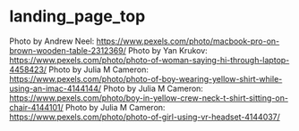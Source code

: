 # landing_page_top
Photo by Andrew Neel: https://www.pexels.com/photo/macbook-pro-on-brown-wooden-table-2312369/
Photo by Yan Krukov: https://www.pexels.com/photo/photo-of-woman-saying-hi-through-laptop-4458423/
Photo by Julia M Cameron: https://www.pexels.com/photo/photo-of-boy-wearing-yellow-shirt-while-using-an-imac-4144144/
Photo by Julia M Cameron: https://www.pexels.com/photo/boy-in-yellow-crew-neck-t-shirt-sitting-on-chair-4144101/
Photo by Julia M Cameron: https://www.pexels.com/photo/photo-of-girl-using-vr-headset-4144037/